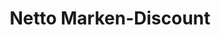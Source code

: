 ---
title: "Netto Marken-Discount"
url: /melle/netto-marken-discount-wellingholzhausener-strasse/
shop: Supermarkt
---